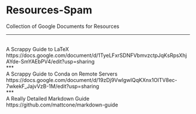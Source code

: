 # Resources-Spam
Collection of Google Documents for Resources
<br>
***
<br>
A Scrappy Guide to LaTeX <br>
https://docs.google.com/document/d/1TyeLFxrSDNFVbmvzctpJqKsRpsXhjAYde-SmYAEbPV4/edit?usp=sharing
<br>
***
<br>
A Scrappy Guide to Conda on Remote Servers <br>
https://docs.google.com/document/d/19zDj9VwlgwIQqKXnx1OITV8ec-7wkekF_JajvVzB-1M/edit?usp=sharing
<br>
***
<br>
A Really Detailed Markdown Guide <br>
https://github.com/mattcone/markdown-guide
